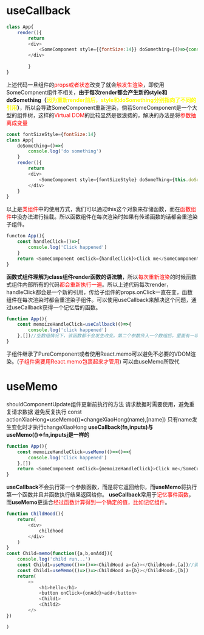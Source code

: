 # useCallback
```javascript
class App{
    render(){
        return
        <div>
            <SomeComponent style={{fontSize:14}} doSomething={()=>{console.log('do something)}}/>
        </div>
           
        }
}
```
上述代码一旦组件的<font color=red>props或者状态</font>改变了就会<font color=red>触发生渲染</font>，即使用SomeCompnent组件不相关，**由于每次render都会产生新的style和doSomething（<font color=yellow>因为重新render前后，style和doSomething分别指向了不同的引用</font>）**，所以会导致SomeComponent重新渲染，倘若SomeComponent是一个大型的组件树，这样的<font color=red>Virtual DOM</font>的比较显然是很浪费的，解决的办法是将<font color=red>参数抽离成变量</font>
```javascript
const fontSizeStyle={fontSize:14}
class App{
    doSomething=()=>{
        console.log('do something')
    }
    render(){
        return
        <div>
            <SomeComponent style={fontSizeStyle} doSomeThing={this.doSomething} />
        </div>
    }
}
```
以上是<font color=red>类组件</font>中的使用方式，我们可以通过this这个对象来存储函数，而在<font color=red>函数组件</font>中没办法进行挂载。所以函数组件在每次渲染时如果有传递函数的话都会重渲染子组件。
```javascript
functon App(){
    const handleClick=()=>{
        console.log('Click happened')
    }
    return <SomeComponent onClick={handleClick}>Click me</SomeComponent>
}
```
**函数式组件理解为class组件render函数的语法糖**，所以<font color=red>每次重新渲染</font>的时候函数式组件内部所有的代码<font color=red>都会重新执行一遍</font>。所以上述代码每次render，handleClick都会是一个新的引用，传给子组件的props.onClick一直在变，函数组件在每次渲染时都会重渲染子组件。可以使用useCallback来解决这个问题，通过useCallback获得一个记忆后的函数。
```javascript
function App(){
    const memoizeHandleClick=useCallback(()=>{
        console.log('click happened')
    },[])//空数组情况下，该函数都不会发生改变。第二个参数传入一个数组后，里面有一项发生变化就会重新渲染。
}
```
子组件继承了PureComponent或者使用React.memo可以避免不必要的VDOM渲染。(<font color=red>子组件需要用React.memo包裹起来才管用</font>)
可以由useMemo所取代

# useMemo
shouldComponentUpdate组件更新前执行的方法
请求数据时需要使用，避免重复请求数据
避免反复执行
const actionXiaoHong=useMemo(()=changeXiaoHong(name),[name])
只有name发生变化时才执行changeXiaoHong
**useCallback(fn,inputs)与useMemo(()=>fn,inputsj是一样的**
```javascript
function App(){
    const memoizeHandleClick=useMemo(()=>()=>{
        console.log('Click happened')
    },[])
    return <SomeComponent onClick={memoizeHandleClick}>Click me</SomeComponent>
}
```
**useCallback**不会执行第一个参数函数，而是将它返回给你，而**useMemo**将执行第一个函数并且并函数执行结果返回给你。
**useCallback**常用于<font color=red>记忆事件函数</font>，而**useMemo**更适合<font color=red>经过函数计算得到一个确定的值，比如记忆组件</font>。
```javascript
function ChildHood(){
    return(
        <div>
            childhood
        </div>
    )
}
const Child=memo(function({a,b,onAdd}){
    console.log('child run...')
    const Child1=useMemo(()=>()=><ChildHood a={a}></ChildHood>,[a])//调用时注意应该返回一个函数(fn) 
    const Child1=useMemo(()=>()=><ChildHood a={b}></ChildHood>,[b])
    return(
        <>
            <h1>hello</h1>
            <button onClick={onAdd}>add</button>
            <Child1>
            <Child2>
        </>
})

)
```